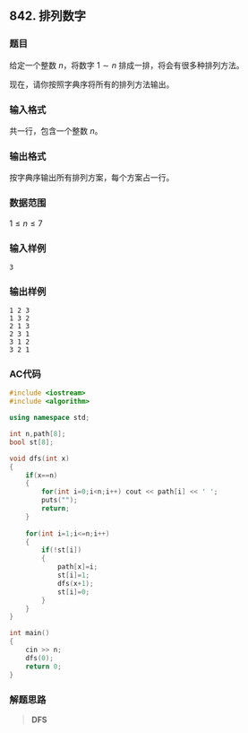 ##  842. 排列数字

### 题目

给定一个整数 $n$，将数字 $1∼n$ 排成一排，将会有很多种排列方法。

现在，请你按照字典序将所有的排列方法输出。

### 输入格式

共一行，包含一个整数 $n$。

### 输出格式

按字典序输出所有排列方案，每个方案占一行。

### 数据范围

$1≤n≤7$

### 输入样例

```
3
```

### 输出样例

```
1 2 3
1 3 2
2 1 3
2 3 1
3 1 2
3 2 1
```

### AC代码

```c++
#include <iostream>
#include <algorithm>

using namespace std;

int n,path[8];
bool st[8];

void dfs(int x)
{
    if(x==n)
    {
        for(int i=0;i<n;i++) cout << path[i] << ' ';
        puts("");
        return;
    }
    
    for(int i=1;i<=n;i++)
    {
        if(!st[i])
        {
            path[x]=i;
            st[i]=1;
            dfs(x+1);
            st[i]=0;
        }
    }
}

int main()
{
    cin >> n;
    dfs(0);
    return 0;
}
```

### 解题思路

>**DFS**